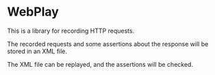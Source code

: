 # WebPlay

This is a library for recording HTTP requests.

The recorded requests and some assertions about the response will be stored in an XML file.

The XML file can be replayed, and the assertions will be checked.
